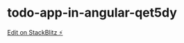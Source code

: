 # todo-app-in-angular-qet5dy

[Edit on StackBlitz ⚡️](https://stackblitz.com/edit/todo-app-in-angular-qet5dy)